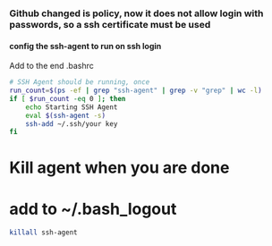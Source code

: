### Github changed is policy, now it does not allow login with passwords, so a ssh certificate must be used

#### config the ssh-agent to run on ssh login

Add to the end .bashrc

```bash
# SSH Agent should be running, once
run_count=$(ps -ef | grep "ssh-agent" | grep -v "grep" | wc -l)
if [ $run_count -eq 0 ]; then
    echo Starting SSH Agent
    eval $(ssh-agent -s)
    ssh-add ~/.ssh/your key
fi
```

# Kill agent when you are done
# add to ~/.bash_logout
```bash
killall ssh-agent
```
